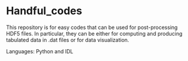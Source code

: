 # Handful_codes

This repository is for easy codes that can be used for post-processing HDF5 files.
In particular, they can be either for computing and producing tabulated data in .dat files
or for data visualization.

Languages: Python and IDL
